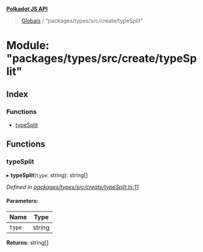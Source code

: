 **[Polkadot JS API](../README.md)**

> [Globals](../globals.md) / "packages/types/src/create/typeSplit"

# Module: "packages/types/src/create/typeSplit"

## Index

### Functions

* [typeSplit](_packages_types_src_create_typesplit_.md#typesplit)

## Functions

### typeSplit

▸ **typeSplit**(`type`: string): string[]

*Defined in [packages/types/src/create/typeSplit.ts:11](https://github.com/polkadot-js/api/blob/014fa123b/packages/types/src/create/typeSplit.ts#L11)*

#### Parameters:

Name | Type |
------ | ------ |
`type` | string |

**Returns:** string[]
